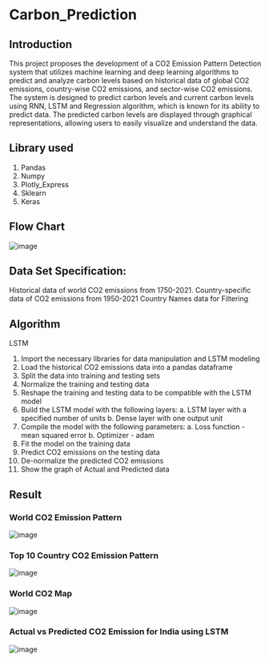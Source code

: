 # Carbon_Prediction 

## Introduction
This project proposes the development of a CO2 Emission Pattern Detection system that utilizes 
machine learning and deep learning algorithms to predict and analyze carbon levels based on historical data of 
global CO2 emissions, country-wise CO2 emissions, and sector-wise CO2 emissions. The 
system is designed to predict carbon levels and current carbon levels using RNN, LSTM and Regression 
algorithm, which is known for its ability to predict data. The predicted carbon levels 
are displayed through graphical representations, allowing users to easily visualize and 
understand the data.

## Library used
1. Pandas
2. Numpy
3. Plotly_Express
4. Sklearn
5. Keras

## Flow Chart
![image](https://user-images.githubusercontent.com/73273004/231633065-fd133398-da56-4328-b872-4df7c4e9773d.png)

## Data Set Specification:
Historical data of world CO2 emissions from 1750-2021.
Country-specific data of CO2 emissions from 1950-2021
Country Names data for Filtering 

## Algorithm 
LSTM
1. Import the necessary libraries for data manipulation and LSTM modeling
2. Load the historical CO2 emissions data into a pandas dataframe
3. Split the data into training and testing sets
4. Normalize the training and testing data
5. Reshape the training and testing data to be compatible with the LSTM model
6. Build the LSTM model with the following layers:
 a. LSTM layer with a specified number of units
 b. Dense layer with one output unit
9. Compile the model with the following parameters:
 a. Loss function - mean squared error
 b. Optimizer - adam
12. Fit the model on the training data
13. Predict CO2 emissions on the testing data
14. De-normalize the predicted CO2 emissions
15. Show the graph of Actual and Predicted data

## Result
### World CO2 Emission Pattern
![image](https://user-images.githubusercontent.com/73273004/231635122-db57ce5b-98d6-4923-8f44-dd81f871ce05.png)

### Top 10 Country CO2 Emission Pattern
![image](https://user-images.githubusercontent.com/73273004/231635595-88970d52-f36e-4ef3-b4c7-ecd4fec1eaa1.png)

### World CO2 Map 
![image](https://user-images.githubusercontent.com/73273004/231635712-7937ccad-1b76-4231-bf60-448800eea14a.png)

### Actual vs Predicted CO2 Emission for India using LSTM
![image](https://user-images.githubusercontent.com/73273004/231636016-ebc5d065-32a1-4e51-9ba8-022031d05efa.png)
